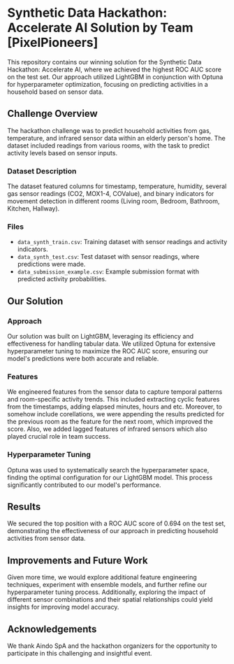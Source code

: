 # Synthetic Data Hackathon: Accelerate AI Solution by Team [PixelPioneers]

This repository contains our winning solution for the Synthetic Data Hackathon: Accelerate AI, where we achieved the highest ROC AUC score on the test set. Our approach utilized LightGBM in conjunction with Optuna for hyperparameter optimization, focusing on predicting activities in a household based on sensor data.

## Challenge Overview

The hackathon challenge was to predict household activities from gas, temperature, and infrared sensor data within an elderly person's home. The dataset included readings from various rooms, with the task to predict activity levels based on sensor inputs.

### Dataset Description

The dataset featured columns for timestamp, temperature, humidity, several gas sensor readings (CO2, MOX1-4, COValue), and binary indicators for movement detection in different rooms (Living room, Bedroom, Bathroom, Kitchen, Hallway).

### Files

- `data_synth_train.csv`: Training dataset with sensor readings and activity indicators.
- `data_synth_test.csv`: Test dataset with sensor readings, where predictions were made.
- `data_submission_example.csv`: Example submission format with predicted activity probabilities.

## Our Solution

### Approach

Our solution was built on LightGBM, leveraging its efficiency and effectiveness for handling tabular data. We utilized Optuna for extensive hyperparameter tuning to maximize the ROC AUC score, ensuring our model's predictions were both accurate and reliable. 

### Features

We engineered features from the sensor data to capture temporal patterns and room-specific activity trends. This included extracting cyclic features from the timestamps, adding elapsed minutes, hours and etc. Moreover, to somehow include corellations, we were appending the results predicted for the previous room as the feature for the next room, which improved the score. Also, we added lagged features of infrared sensors which also played crucial role in team success.

### Hyperparameter Tuning

Optuna was used to systematically search the hyperparameter space, finding the optimal configuration for our LightGBM model. This process significantly contributed to our model's performance.

## Results

We secured the top position with a ROC AUC score of 0.694 on the test set, demonstrating the effectiveness of our approach in predicting household activities from sensor data.


## Improvements and Future Work

Given more time, we would explore additional feature engineering techniques, experiment with ensemble models, and further refine our hyperparameter tuning process. Additionally, exploring the impact of different sensor combinations and their spatial relationships could yield insights for improving model accuracy.


## Acknowledgements

We thank Aindo SpA and the hackathon organizers for the opportunity to participate in this challenging and insightful event.
